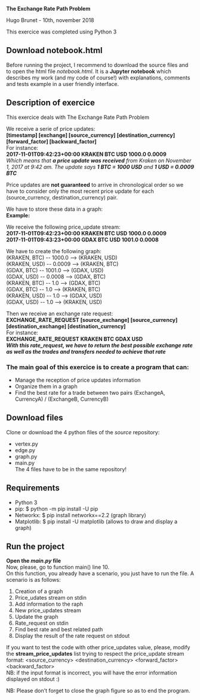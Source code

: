 **The Exchange Rate Path Problem**

Hugo Brunet - 10th, november 2018

This exercice was completed using Python 3

## Download notebook.html 
Before running the project, I recommend to download the source files and to open the html file *notebook.html*. It is a **Jupyter notebook** 
which describes my work (and my code of course!) with explanations, comments and tests example in a user friendly interface.

## Description of exercice
This exercice deals with The Exchange Rate Path Problem  

We receive a serie of price updates:  
**[timestamp] [exchange] [source_currency] [destination_currency] [forward_factor] [backward_factor]**  
For instance:  
**2017-11-01T09:42:23+00:00 KRAKEN BTC USD 1000.0 0.0009**  
*Which means that **a price update was received** from Kraken on November 1, 2017 at 9:42 am. The update says **1 BTC = 1000 USD** and  **1 USD = 0.0009 BTC***  

Price updates are **not guaranteed** to arrive in chronological order so we have to consider only the most recent price update for each (source_currency, destination_currency) pair.  

We have to store these data in a graph:  
**Example:**  

We receive the following price_update stream:  
**2017-11-01T09:42:23+00:00 KRAKEN BTC USD 1000.0 0.0009  
2017-11-01T09:43:23+00:00 GDAX BTC USD 1001.0 0.0008**  

We have to create the following graph:  
(KRAKEN, BTC) -- 1000.0 --> (KRAKEN, USD)  
(KRAKEN, USD) -- 0.0009 --> (KRAKEN, BTC)  
(GDAX, BTC) -- 1001.0 --> (GDAX, USD)  
(GDAX, USD) -- 0.0008 --> (GDAX, BTC)  
(KRAKEN, BTC) -- 1.0 --> (GDAX, BTC)  
(GDAX, BTC) -- 1.0 --> (KRAKEN, BTC)  
(KRAKEN, USD) -- 1.0 --> (GDAX, USD)  
(GDAX, USD) -- 1.0 --> (KRAKEN, USD)  

Then we receive an exchange rate request:  
**EXCHANGE_RATE_REQUEST [source_exchange] [source_currency] [destination_exchange] [destination_currency]**  
For instance:  
**EXCHANGE_RATE_REQUEST KRAKEN BTC GDAX USD**  
***With this rate_request, we have to return the **best possible exchange rate** as well as the **trades and transfers needed** to achieve that rate***
       
  

### The main goal of this exercice is to create a program that can:  
* Manage the reception of price updates information  
* Organize them in a graph  
* Find the best rate for a trade between two pairs (ExchangeA, CurrencyA) / (ExchangeB, CurrencyB)  

## Download files
Clone or download the 4 python files of the *source* repository:   
- vertex.py  
- edge.py  
- graph.py  
- main.py  
The 4 files have to be in the same repository!

## Requirements
* Python 3  
* pip: $ python -m pip install -U pip
* Networkx: $ pip install networkx==2.2 (graph library)
* Matplotlib: $ pip install -U matplotlib (allows to draw and display a graph)


## Run the project
**Open the *main.py* file**  
Now, please, go to function main() line 10.  
On this function, you already have a scenario, you just have to run the file. A scenario is as follows:  
1. Creation of a graph  
2. Price_udates stream on stdin  
3. Add information to the raph  
4. New price_updates stream  
5. Update the graph  
6. Rate_request on stdin   
7. Find best rate and best related path  
8. Display the result of the rate request on stdout  

If you want to test the code with other price_updates value, please, modify the **stream_price_updates** list trying to respect
the price_update stream format: <timestamp> <exchange> <source_currency> <destination_currency> <forward_factor> <backward_factor>  
NB: if the input format is incorrect, you will have the error information displayed on stdout :) 

NB: Please don't forget to close the graph figure so as to end the program.

